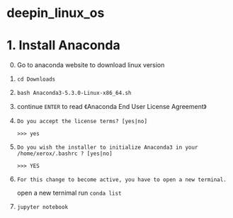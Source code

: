 # deepin_linux_os

# 1. Install Anaconda

0. Go to anaconda website to download linux version

1. ```cd Downloads```

2. ```bash Anaconda3-5.3.0-Linux-x86_64.sh ```

3. continue ```ENTER``` to read 《Anaconda End User License Agreement》

4. ```Do you accept the license terms? [yes|no]```

    ```>>> yes```
    
5. ```Do you wish the installer to initialize Anaconda3 in your /home/xerox/.bashrc ? [yes|no]```

    ```>>> YES```

6. ```For this change to become active, you have to open a new terminal.```

    open a new ternimal run ```conda list```

7. ```jupyter notebook```
